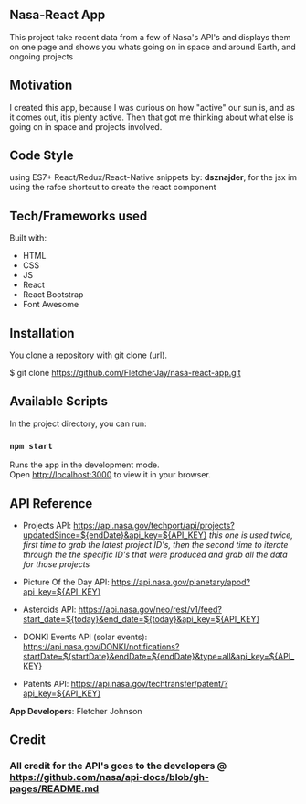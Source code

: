 ## Nasa-React App

This project take recent data from a few of Nasa's API's and displays them on one page and shows you whats going on in space and around Earth, and ongoing projects

## Motivation

I created this app, because I was curious on how "active" our sun is, and as it comes out, itis plenty active. Then that got me thinking about what else is going on in space and projects involved.

## Code Style

using ES7+ React/Redux/React-Native snippets  by: **dsznajder**,
for the jsx im using the rafce shortcut to create the react component

## Tech/Frameworks used

Built with:
* HTML
* CSS
* JS
* React
* React Bootstrap
* Font Awesome

## Installation

You clone a repository with git clone (url).

$ git clone https://github.com/FletcherJay/nasa-react-app.git

## Available Scripts

In the project directory, you can run:

### `npm start`

Runs the app in the development mode.\
Open [http://localhost:3000](http://localhost:3000) to view it in your browser.

## API Reference

* Projects API: https://api.nasa.gov/techport/api/projects?updatedSince=${endDate}&api_key=${API_KEY} 
*this one is used twice, first time to grab the latest project ID's, then the second time to iterate through the the specific ID's that were produced and grab all the data for those projects*

* Picture Of the Day API: https://api.nasa.gov/planetary/apod?api_key=${API_KEY} 

* Asteroids API: https://api.nasa.gov/neo/rest/v1/feed?start_date=${today}&end_date=${today}&api_key=${API_KEY} 

* DONKI Events API (solar events): https://api.nasa.gov/DONKI/notifications?startDate=${startDate}&endDate=${endDate}&type=all&api_key=${API_KEY}

* Patents API: https://api.nasa.gov/techtransfer/patent/?api_key=${API_KEY}

**App Developers**: Fletcher Johnson

## Credit

### All credit for the API's goes to the developers @ https://github.com/nasa/api-docs/blob/gh-pages/README.md